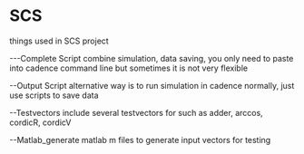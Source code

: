 SCS
===

things used in SCS project


---Complete Script 
combine simulation, data saving, you only need to paste into cadence command line
but sometimes it is not very flexible


--Output Script
alternative way is to run simulation in cadence normally, just use scripts to save data


--Testvectors
include several testvectors for such as adder, arccos, cordicR, cordicV


--Matlab_generate
matlab m files to generate input vectors for testing
